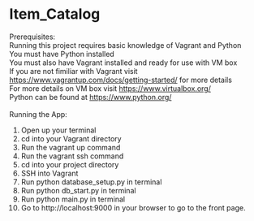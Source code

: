 # Item_Catalog

Prerequisites:<br>
Running this project requires basic knowledge of Vagrant and Python<br>
You must have Python installed <br>
You must also have Vagrant installed and ready for use with VM box <br>
If you are not fimiliar with Vagrant visit https://www.vagrantup.com/docs/getting-started/ for more details <br>
For more details on VM box visit https://www.virtualbox.org/<br>
Python can be found at https://www.python.org/<br>
<br>
Running the App:
1. Open up your terminal
2. cd into your Vagrant directory
3. Run the vagrant up command
4. Run the vagrant ssh command
5. cd into your project directory
6. SSH into Vagrant
7. Run python database_setup.py in terminal
8. Run python db_start.py in terminal 
9. Run python main.py in terminal
10. Go to http://localhost:9000 in your browser to go to the front page.
